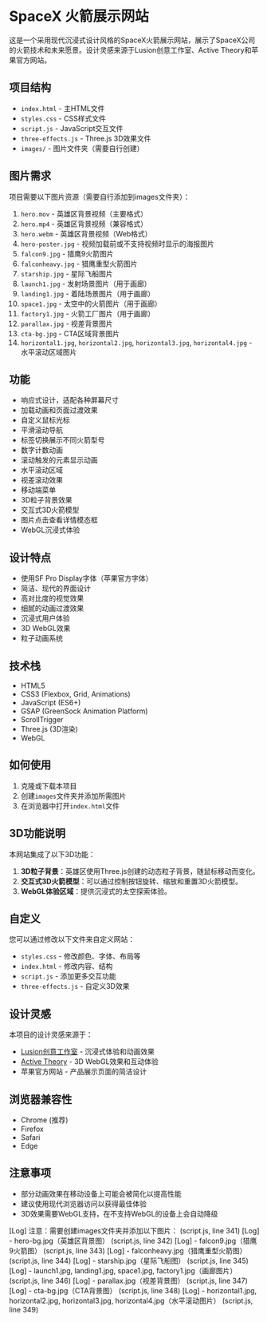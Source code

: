 # SpaceX 火箭展示网站

这是一个采用现代沉浸式设计风格的SpaceX火箭展示网站，展示了SpaceX公司的火箭技术和未来愿景。设计灵感来源于Lusion创意工作室、Active Theory和苹果官方网站。

## 项目结构

- `index.html` - 主HTML文件
- `styles.css` - CSS样式文件
- `script.js` - JavaScript交互文件
- `three-effects.js` - Three.js 3D效果文件
- `images/` - 图片文件夹（需要自行创建）

## 图片需求

项目需要以下图片资源（需要自行添加到images文件夹）：

1. `hero.mov` - 英雄区背景视频（主要格式）
2. `hero.mp4` - 英雄区背景视频（兼容格式）
3. `hero.webm` - 英雄区背景视频（Web格式）
4. `hero-poster.jpg` - 视频加载前或不支持视频时显示的海报图片
5. `falcon9.jpg` - 猎鹰9火箭图片
6. `falconheavy.jpg` - 猎鹰重型火箭图片
7. `starship.jpg` - 星际飞船图片
8. `launch1.jpg` - 发射场景图片（用于画廊）
9. `landing1.jpg` - 着陆场景图片（用于画廊）
10. `space1.jpg` - 太空中的火箭图片（用于画廊）
11. `factory1.jpg` - 火箭工厂图片（用于画廊）
12. `parallax.jpg` - 视差背景图片
13. `cta-bg.jpg` - CTA区域背景图片
14. `horizontal1.jpg`, `horizontal2.jpg`, `horizontal3.jpg`, `horizontal4.jpg` - 水平滚动区域图片

## 功能

- 响应式设计，适配各种屏幕尺寸
- 加载动画和页面过渡效果
- 自定义鼠标光标
- 平滑滚动导航
- 标签切换展示不同火箭型号
- 数字计数动画
- 滚动触发的元素显示动画
- 水平滚动区域
- 视差滚动效果
- 移动端菜单
- 3D粒子背景效果
- 交互式3D火箭模型
- 图片点击查看详情模态框
- WebGL沉浸式体验

## 设计特点

- 使用SF Pro Display字体（苹果官方字体）
- 简洁、现代的界面设计
- 高对比度的视觉效果
- 细腻的动画过渡效果
- 沉浸式用户体验
- 3D WebGL效果
- 粒子动画系统

## 技术栈

- HTML5
- CSS3 (Flexbox, Grid, Animations)
- JavaScript (ES6+)
- GSAP (GreenSock Animation Platform)
- ScrollTrigger
- Three.js (3D渲染)
- WebGL

## 如何使用

1. 克隆或下载本项目
2. 创建`images`文件夹并添加所需图片
3. 在浏览器中打开`index.html`文件

## 3D功能说明

本网站集成了以下3D功能：

1. **3D粒子背景**：英雄区使用Three.js创建的动态粒子背景，随鼠标移动而变化。
2. **交互式3D火箭模型**：可以通过控制按钮旋转、缩放和重置3D火箭模型。
3. **WebGL体验区域**：提供沉浸式的太空探索体验。

## 自定义

您可以通过修改以下文件来自定义网站：

- `styles.css` - 修改颜色、字体、布局等
- `index.html` - 修改内容、结构
- `script.js` - 添加更多交互功能
- `three-effects.js` - 自定义3D效果

## 设计灵感

本项目的设计灵感来源于：
- [Lusion创意工作室](https://lusion.co/about) - 沉浸式体验和动画效果
- [Active Theory](https://activetheory.net/work) - 3D WebGL效果和互动体验
- 苹果官方网站 - 产品展示页面的简洁设计

## 浏览器兼容性

- Chrome (推荐)
- Firefox
- Safari
- Edge

## 注意事项

- 部分动画效果在移动设备上可能会被简化以提高性能
- 建议使用现代浏览器访问以获得最佳体验
- 3D效果需要WebGL支持，在不支持WebGL的设备上会自动降级 

[Log] 注意：需要创建images文件夹并添加以下图片： (script.js, line 341)
[Log] - hero-bg.jpg（英雄区背景图） (script.js, line 342)
[Log] - falcon9.jpg（猎鹰9火箭图） (script.js, line 343)
[Log] - falconheavy.jpg（猎鹰重型火箭图） (script.js, line 344)
[Log] - starship.jpg（星际飞船图） (script.js, line 345)
[Log] - launch1.jpg, landing1.jpg, space1.jpg, factory1.jpg（画廊图片） (script.js, line 346)
[Log] - parallax.jpg（视差背景图） (script.js, line 347)
[Log] - cta-bg.jpg（CTA背景图） (script.js, line 348)
[Log] - horizontal1.jpg, horizontal2.jpg, horizontal3.jpg, horizontal4.jpg（水平滚动图片） (script.js, line 349)
